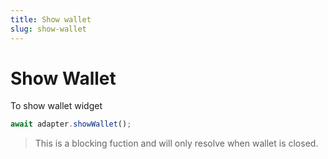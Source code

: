 ```yaml
---
title: Show wallet
slug: show-wallet
---
```


# Show Wallet

To show wallet widget

```ts
await adapter.showWallet();
```

> This is a blocking fuction and will only resolve when wallet is closed.